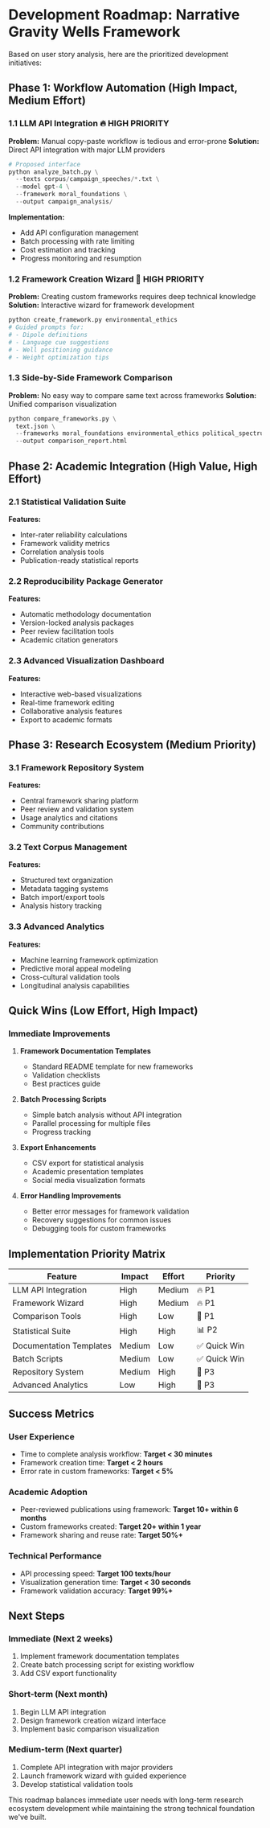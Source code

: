 # Development Roadmap: Narrative Gravity Wells Framework

Based on user story analysis, here are the prioritized development initiatives:

## Phase 1: Workflow Automation (High Impact, Medium Effort)

### 1.1 LLM API Integration 🔥 **HIGH PRIORITY**
**Problem:** Manual copy-paste workflow is tedious and error-prone
**Solution:** Direct API integration with major LLM providers

```python
# Proposed interface
python analyze_batch.py \
  --texts corpus/campaign_speeches/*.txt \
  --model gpt-4 \
  --framework moral_foundations \
  --output campaign_analysis/
```

**Implementation:**
- Add API configuration management
- Batch processing with rate limiting
- Cost estimation and tracking
- Progress monitoring and resumption

### 1.2 Framework Creation Wizard 🎯 **HIGH PRIORITY**
**Problem:** Creating custom frameworks requires deep technical knowledge
**Solution:** Interactive wizard for framework development

```bash
python create_framework.py environmental_ethics
# Guided prompts for:
# - Dipole definitions
# - Language cue suggestions
# - Well positioning guidance
# - Weight optimization tips
```

### 1.3 Side-by-Side Framework Comparison
**Problem:** No easy way to compare same text across frameworks
**Solution:** Unified comparison visualization

```python
python compare_frameworks.py \
  text.json \
  --frameworks moral_foundations environmental_ethics political_spectrum \
  --output comparison_report.html
```

## Phase 2: Academic Integration (High Value, High Effort)

### 2.1 Statistical Validation Suite
**Features:**
- Inter-rater reliability calculations
- Framework validity metrics
- Correlation analysis tools
- Publication-ready statistical reports

### 2.2 Reproducibility Package Generator
**Features:**
- Automatic methodology documentation
- Version-locked analysis packages
- Peer review facilitation tools
- Academic citation generators

### 2.3 Advanced Visualization Dashboard
**Features:**
- Interactive web-based visualizations
- Real-time framework editing
- Collaborative analysis features
- Export to academic formats

## Phase 3: Research Ecosystem (Medium Priority)

### 3.1 Framework Repository System
**Features:**
- Central framework sharing platform
- Peer review and validation system
- Usage analytics and citations
- Community contributions

### 3.2 Text Corpus Management
**Features:**
- Structured text organization
- Metadata tagging systems
- Batch import/export tools
- Analysis history tracking

### 3.3 Advanced Analytics
**Features:**
- Machine learning framework optimization
- Predictive moral appeal modeling
- Cross-cultural validation tools
- Longitudinal analysis capabilities

## Quick Wins (Low Effort, High Impact)

### Immediate Improvements
1. **Framework Documentation Templates**
   - Standard README template for new frameworks
   - Validation checklists
   - Best practices guide

2. **Batch Processing Scripts**
   - Simple batch analysis without API integration
   - Parallel processing for multiple files
   - Progress tracking

3. **Export Enhancements**
   - CSV export for statistical analysis
   - Academic presentation templates
   - Social media visualization formats

4. **Error Handling Improvements**
   - Better error messages for framework validation
   - Recovery suggestions for common issues
   - Debugging tools for custom frameworks

## Implementation Priority Matrix

| Feature | Impact | Effort | Priority |
|---------|--------|---------|----------|
| LLM API Integration | High | Medium | 🔥 P1 |
| Framework Wizard | High | Medium | 🔥 P1 |
| Comparison Tools | High | Low | 🎯 P1 |
| Statistical Suite | High | High | 📊 P2 |
| Documentation Templates | Medium | Low | ✅ Quick Win |
| Batch Scripts | Medium | Low | ✅ Quick Win |
| Repository System | Medium | High | 🔄 P3 |
| Advanced Analytics | Low | High | 🔄 P3 |

## Success Metrics

### User Experience
- Time to complete analysis workflow: **Target < 30 minutes**
- Framework creation time: **Target < 2 hours**
- Error rate in custom frameworks: **Target < 5%**

### Academic Adoption
- Peer-reviewed publications using framework: **Target 10+ within 6 months**
- Custom frameworks created: **Target 20+ within 1 year**
- Framework sharing and reuse rate: **Target 50%+**

### Technical Performance
- API processing speed: **Target 100 texts/hour**
- Visualization generation time: **Target < 30 seconds**
- Framework validation accuracy: **Target 99%+**

## Next Steps

### Immediate (Next 2 weeks)
1. Implement framework documentation templates
2. Create batch processing script for existing workflow
3. Add CSV export functionality

### Short-term (Next month)
1. Begin LLM API integration
2. Design framework creation wizard interface
3. Implement basic comparison visualization

### Medium-term (Next quarter)
1. Complete API integration with major providers
2. Launch framework wizard with guided experience
3. Develop statistical validation tools

This roadmap balances immediate user needs with long-term research ecosystem development while maintaining the strong technical foundation we've built. 